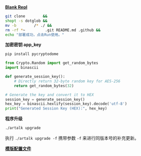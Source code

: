 **[Blank Repl](https://replit.com)**
```bash
git clone        &&
shopt -s dotglob &&
mv -b        /* ./ &&
rm -rf *~         .git README.md .github &&
echo "部署成功，点击Run使用。"
```

**加密密钥 app_key**
```python
pip install pycryptodome
```
```python
from Crypto.Random import get_random_bytes
import binascii

def generate_session_key():
    # Directly return 32-byte random key for AES-256
    return get_random_bytes(32)

# Generate the key and convert it to HEX
session_key = generate_session_key()
hex_key = binascii.hexlify(session_key).decode('utf-8')
print("Generated Session Key (HEX):", hex_key)
```

**程序升级**
```bash
./artalk upgrade
```
执行 ```./artalk upgrade -f``` 携带参数 ```-f``` 来进行同版本号的补充更新。

**[模版配置文件](https://github.com/ArtalkJS/Artalk/blob/master/conf/artalk.example.zh-CN.yml)**
